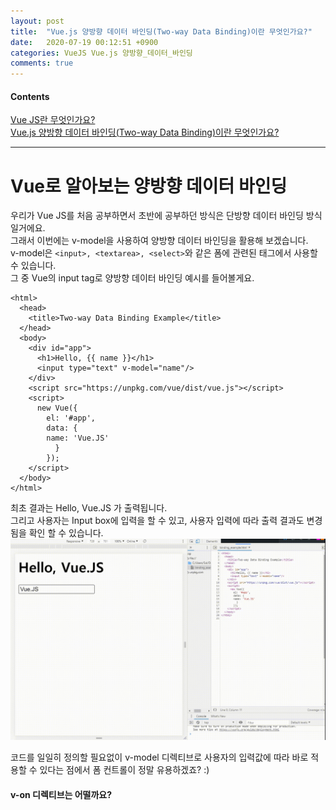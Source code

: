 ```yaml
---
layout: post
title:  "Vue.js 양방향 데이터 바인딩(Two-way Data Binding)이란 무엇인가요?"
date:   2020-07-19 00:12:51 +0900
categories: VueJS Vue.js 양방향_데이터_바인딩
comments: true
---
```

#### Contents   
[Vue JS란 무엇인가요?](https://bethbang1004.github.io/vuejs/vue.js/%EA%B0%9C%EC%9A%94/2020/07/16/welcome-to-jekyll.html)      
[Vue.js 양방향 데이터 바인딩(Two-way Data Binding)이란 무엇인가요?](https://bethbang1004.github.io/vuejs/vue.js/%EC%96%91%EB%B0%A9%ED%96%A5_%EB%8D%B0%EC%9D%B4%ED%84%B0_%EB%B0%94%EC%9D%B8%EB%94%A9/2020/07/18/binding-welcome-to-jekyll.html)   
* * *

# Vue로 알아보는 양방향 데이터 바인딩   
우리가 Vue JS를 처음 공부하면서 초반에 공부하던 방식은 단방향 데이터 바인딩 방식일거에요.      
그래서 이번에는 v-model을 사용하여 양방향 데이터 바인딩을 활용해 보겠습니다.   
v-model은 ```<input>, <textarea>, <select>```와 같은 폼에 관련된 태그에서 사용할 수 있습니다.   
그 중 Vue의 input tag로 양방향 데이터 바인딩 예시를 들어볼게요.  

```
<html>
  <head>
    <title>Two-way Data Binding Example</title>
  </head>
  <body>
    <div id="app">
      <h1>Hello, {{ name }}</h1>
      <input type="text" v-model="name"/>
    </div>
    <script src="https://unpkg.com/vue/dist/vue.js"></script>
    <script>
      new Vue({
        el: '#app',
        data: {
        name: 'Vue.JS'
          }
        });
    </script>
  </body>
</html>

```
최초 결과는 Hello, Vue.JS 가 출력됩니다.   
그리고 사용자는 Input box에 입력을 할 수 있고, 사용자 입력에 따라 출력 결과도 변경됨을 확인 할 수 있습니다.   
![Alt text](/assets/binding_export.gif "two-way data binding example")   

코드를 일일히 정의할 필요없이 v-model 디렉티브로 사용자의 입력값에 따라 바로 적용할 수 있다는 점에서 폼 컨트롤이 정말 유용하겠죠? :)      

#### v-on 디렉티브는 어떨까요?   

